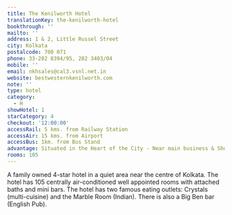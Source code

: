 ```yaml
---
title: The Kenilworth Hotel
translationKey: the-kenilworth-hotel
bookthrough: ''
mailto: ''
address: 1 & 2, Little Russel Street
city: Kolkata
postalcode: 700 071
phone: 33-282 8394/95, 282 3403/04
mobile: ''
email: nkhsales@cal3.vsnl.net.in
website: bestwesternkenilworth.com
note: ''
type: hotel
category:
  - H
showHotel: 1
starCategory: 4
checkout: '12:00:00'
accessRail: 5 kms. from Railway Station
accessAir: 15 kms. from Airport
accessBus: 1km. from Bus Stand
advantage: Situated in the Heart of the City - Near main business & Shopping Centre
rooms: 105
---
```

A family owned 4-star hotel in a quiet area near the centre of Kolkata. The hotel has 105 centrally air-conditioned well appointed rooms with attached baths and mini bars. The hotel has two famous eating outlets: Crystals (multi-cuisine) and the Marble Room (Indian). There is also a Big Ben bar (English Pub).